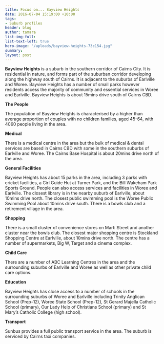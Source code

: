 ```yaml
---
title: Focus on... Bayview Heights
date: 2016-07-04 15:19:00 +10:00
tags:
- Suburb profiles
header: blog
author: tamara
list-img-full: 
list-text-left: true
hero-image: "/uploads/bayview-heights-73c154.jpg"
summary: 
layout: post
---
```


**Bayview Heights** is a suburb in the southern corridor of Cairns City. It is residential in nature, and forms part of the suburban corridor developing along the highway south of Cairns. It is adjacent to the suburbs of Earlville and Woree. Bayview Heights has a number of small parks however residents access the majority of community and essential services in Woree and Earlville. Bayview Heights is about 15mins drive south of Cairns CBD.

**The People**

The population of Bayview Heights is characterised by a higher than average proportion of couples with no children families, aged 45-64, with 4060 people living in the area.

**Medical**

There is a medical centre in the area but the bulk of medical & dental services are based in Cairns CBD with some in the southern suburbs of Earlville and Woree. The Cairns Base Hospital is about 20mins drive north of the area.

**General Facilities**

Bayview Heights has about 15 parks in the area, including 3 parks with cricket facilities, a Girl Guide Hut at Turner Park, and the Bill Wakeham Park Sports Ground. People can also access services and facilities in Woree and Earlville. The closest library is in the nearby suburb of Earlville, about 10mins drive north. The closest public swimming pool is the Woree Public Swimming Pool about 10mins drive south. There is a bowls club and a retirement village in the area.

**Shopping**

There is a small cluster of convenience stores on Marti Street and another cluster near the bowls club. The closest major shopping centre is Stockland Shopping Centre at Earlville, about 10mins drive north. The centre has a number of supermarkets, Big W, Target and a cinema complex.

**Child Care**

There are a number of ABC Learning Centres in the area and the surrounding suburbs of Earlville and Woree as well as other private child care options.

**Education**

Bayview Heights has close access to a number of schools in the surrounding suburbs of Woree and Earlville including Trinity Anglican School (Prep-12), Woree State School (Prep-12), St Gerard Majella Catholic School (primary), Our Lady Help of Christians School (primary) and St Mary’s Catholic College (high school).

**Transport**

Sunbus provides a full public transport service in the area. The suburb is serviced by Cairns taxi companies.